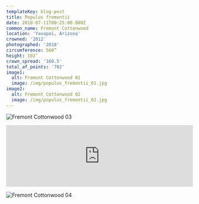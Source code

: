 ```yaml
---
templateKey: blog-post
title: Populus fremontii
date: 2018-07-11T00:25:00.000Z
common_name: Fremont Cottonwood
location: 'Yavapai, Arizona'
crowned: '2012'
photographed: '2018'
circumference: 560”
height: 102’
crown_spread: '160.5'
total_af_points: '702'
image1:
  alt: Fremont Cottonwood 01
  image: /img/populus_fremontii_01.jpg
image2:
  alt: Fremont Cottonwood 02
  image: /img/populus_fremontii_02.jpg
---
```

![Fremont Cottonwood 03](/img/populus_fremontii_03.jpg "Fremont Cottonwood 03")

<iframe width="100%" height="166" scrolling="no" frameborder="no" allow="autoplay" src="https://w.soundcloud.com/player/?url=https%3A//api.soundcloud.com/tracks/571170093&color=%23505a38&auto_play=false&hide_related=false&show_comments=true&show_user=true&show_reposts=false&show_teaser=true"></iframe>

![Fremont Cottonwood 04](/img/populus_fremontii_04.jpg "Fremont Cottonwood 04")
